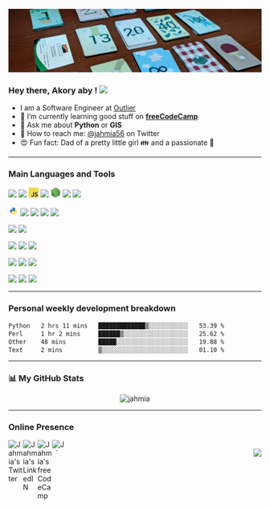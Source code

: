 
![poker cards](poker.jfif?raw=true "Poker cards")
### Hey there, Akory aby ! <img src="https://media.giphy.com/media/hvRJCLFzcasrR4ia7z/giphy.gif" width="25px">

<!-- - :rocket: I’m currently working at [PULSE](https://www.pulse.mg/)-->
- I am a Software Engineer at [Outlier](https://www.linkedin.com/company/0utlier/)
- :seedling: I’m currently learning good stuff on **[freeCodeCamp](https://github.com/freeCodeCamp)**
- 💬 Ask me about **Python** or **GIS**
- :email: How to reach me: [@jahmia56](https://twitter.com/jahmia56) on Twitter
- :heart_eyes: Fun fact: Dad of a pretty little girl :family: and a passionate :bicyclist:

-------

### Main Languages and Tools

<code><img height="20" src="https://raw.githubusercontent.com/FortAwesome/Font-Awesome/master/svgs/brands/html5.svg"></code>
<code><img height="20" src="https://raw.githubusercontent.com/FortAwesome/Font-Awesome/master/svgs/brands/css3-alt.svg"></code>
<code><img height="20" src="https://raw.githubusercontent.com/github/explore/80688e429a7d4ef2fca1e82350fe8e3517d3494d/topics/javascript/javascript.png"></code>
<code><img height="20" src="https://jquery.com/jquery-wp-content/themes/jquery.com/i/favicon.ico"></code>
<code><img height="20" src="https://raw.githubusercontent.com/github/explore/80688e429a7d4ef2fca1e82350fe8e3517d3494d/topics/nodejs/nodejs.png"></code>
<code><img height="20" src="https://leafletjs.com/docs/images/favicon.ico"></code>
<code><img height="20" src="https://openlayers.org/assets/theme/img/favicon.ico"></code>
<!-- <code><img height="20" src="https://raw.githubusercontent.com/github/explore/80688e429a7d4ef2fca1e82350fe8e3517d3494d/topics/vue/vue.png"></code> -->

<code><img height="20" src="https://raw.githubusercontent.com/github/explore/80688e429a7d4ef2fca1e82350fe8e3517d3494d/topics/python/python.png"></code>
<code><img height="20" src="https://static.djangoproject.com/img/icon-tile.b01ac0ef9f67.png"></code>
<code><img height="20" src="https://laravel.com/img/favicon/favicon.ico"></code>
<code><img height="20" src="https://odoocdn.com/web/image/website/1/favicon?unique=c098954"></code>
<code><img height="20" src="https://pandas.pydata.org//static/img/favicon.ico"></code>

<code><img height="20" src="https://www.postgresql.org/favicon.ico"></code>
<code><img height="20" src="https://git-scm.com/favicon.ico"></code>

<code><img height="20" src="https://httpd.apache.org/images/httpd_logo_wide_new.png"></code>
<code><img height="20" src="https://airflow.apache.org/favicons/favicon-32x32.png"></code>
<code><img height="20" src="http://geoserver.org/favicon.ico"></code>

<code><img height="20" src="https://www.docker.com/sites/default/files/d8/Docker-R-Logo-08-2018-Monochomatic-RGB_Moby-x1.png"></code>
<code><img height="20" src="https://www.jenkins.io/favicon.ico"></code>
<code><img height="20" src="https://d1h3p5fzmizjvp.cloudfront.net/wp-content/uploads/2020/08/katalon_icon_color_normal.png"></code>

<code><img height="20" src="https://raw.githubusercontent.com/FortAwesome/Font-Awesome/master/svgs/brands/jira.svg"></code>
<code><img height="20" src="https://a.slack-edge.com/80588/marketing/img/meta/favicon-32.png"></code>
<code><img height="20" src="https://raw.githubusercontent.com/FortAwesome/Font-Awesome/master/svgs/brands/trello.svg"></code>

-------

### Personal weekly development breakdown

<!--START_SECTION:waka-->
```text
Python   2 hrs 11 mins   █████████████▒░░░░░░░░░░░   53.39 % 
Perl     1 hr 2 mins     ██████▒░░░░░░░░░░░░░░░░░░   25.62 % 
Other    48 mins         █████░░░░░░░░░░░░░░░░░░░░   19.88 % 
Text     2 mins          ▒░░░░░░░░░░░░░░░░░░░░░░░░   01.10 % 
```
<!--END_SECTION:waka-->

-------

### :bar_chart: My GitHub Stats

<p align="center"> <img src="https://github-readme-stats.vercel.app/api?username=jahmia&show_icons=true&bg_color=010101&title_color=09A7A1&icon_color=FF790E&text_color=ffffff" alt="jahmia " /></p>

-------
### Online Presence

<div style="align: center">
<a href="https://twitter.com/jahmia56">
  <img align="left" alt="Jahmia's Twitter" width="29px" src="https://raw.githubusercontent.com/peterthehan/peterthehan/master/assets/twitter.svg" />
</a>
<a href="https://www.linkedin.com/in/jahmia/">
  <img align="left" alt="Jahmia's LinkedIN" width="29px" src="https://raw.githubusercontent.com/peterthehan/peterthehan/master/assets/linkedin.svg" />
</a>
<a href="https://www.freecodecamp.org/jahmia">
  <img align="left" alt="Jahmia's freeCodeCamp" width="29px" src="https://www.freecodecamp.org/news/favicon.png" />
</a>
<a href="https://www.strava.com/athletes/31959015">
  <img align="left" alt="Jahmia's Strava" width="29px" height="22px" src="https://raw.githubusercontent.com/FortAwesome/Font-Awesome/master/svgs/brands/strava.svg"/>
</a>
</div>
<br>

<img src="https://visitor-badge.glitch.me/badge?page_id=jahmia.jahmia" align="right">
